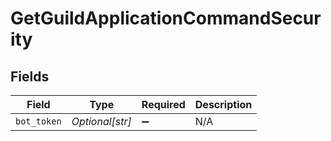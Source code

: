 # GetGuildApplicationCommandSecurity


## Fields

| Field              | Type               | Required           | Description        |
| ------------------ | ------------------ | ------------------ | ------------------ |
| `bot_token`        | *Optional[str]*    | :heavy_minus_sign: | N/A                |